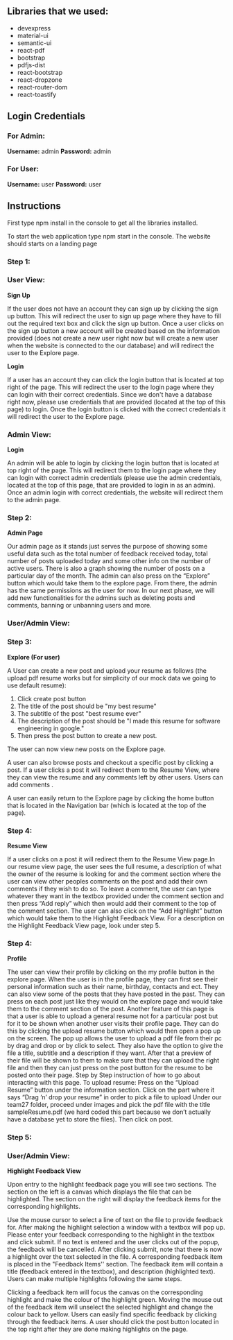 ## Libraries that we used:
- devexpress
- material-ui
- semantic-ui
- react-pdf
- bootstrap
- pdfjs-dist
- react-bootstrap
- react-dropzone
- react-router-dom
- react-toastify


## Login Credentials

### For Admin:
**Username:** admin
**Password:** admin

### For User:
**Username:** user
**Password:** user

## Instructions

First type npm install in the console to get all the libraries installed.

To start the web application type npm start in the console. The website should starts on a landing page

### Step 1:
### User View:
**Sign Up**

If the user does not have an account they can sign up by clicking the sign up button. This will redirect the user to sign up page where they have to fill out the required text box and click the sign up button. Once a user clicks on the sign up button a new account will be created based on the information provided (does not create a new user right now but will create a new user when the website is connected to the our database) and will redirect the user to the Explore page.

**Login**

If a user has an account they can click the login button that is located at top right of the page. This will redirect the user to the login page where they can login with their correct credentials. Since we don't have a database right now, please use credentials that are provided (located at the top of this page) to login. Once the login button is clicked with the correct credentials it will redirect the user to the Explore page.


### Admin View:
**Login**

An admin will be able to login by clicking the login button that is located at top right of the page. This will redirect them to the login page where they can login with correct admin credentials (please use the admin credentials, located at the top of this page,  that are provided to login in as an admin). Once an admin login with correct credentials, the website will redirect them to the admin page.


### Step 2:
**Admin Page**

Our admin page as it stands just serves the purpose of showing some useful data such as the total number of feedback received today, total number of posts uploaded today and some other info on the number of active users. There is also a graph showing the number of posts on a particular day of the month. The admin can also press on the “Explore” button which would take them to the explore page. From there, the admin has the same permissions as the user for now. In our next phase, we will add new functionalities for the admins such as deleting posts and comments, banning or unbanning users and more.

### User/Admin View:

### Step 3:
**Explore (For user)**

A User can create a new post and upload your resume as follows (the upload pdf resume works but for simplicity of our mock data we going to use default resume): 

1. Click create post button
2. The title of the post should be  "my best resume"
3. The subtitle of the post  "best resume ever"
4. The description of the post should be "I made this resume for software engineering in google."
5. Then press the post button to create a new post.

The user can now view new posts on the Explore page.

A user can also browse posts and checkout a specific post by clicking a post. If a user clicks a post it will redirect them to the Resume View, where they can view the resume and any comments left by other users. Users can add comments .

A user can easily return to the Explore page by clicking the home button that is located in the Navigation bar (which is located at the top of the page).

### Step 4:
**Resume View**

If a user clicks on a post it will redirect them to the Resume View page.In our resume view page, the user sees the full resume, a description of what the owner of the resume is looking for and the comment section where the user can view other peoples comments on the post and add their own comments if they wish to do so. To leave a comment, the user can type whatever they want in the textbox provided under the comment section and then press “Add reply” which then would add their comment to the top of the comment section. The user can also click on the “Add Highlight” button which would take them to the Highlight Feedback View. For a description on the Highlight Feedback View page, look under step 5.

### Step 4:
**Profile**

The user can view their profile by clicking on the my profile button in the explore page. When the user is in the profile page, they can first see their personal information such as their name, birthday, contacts and ect. They can also view some of the posts that they have posted in the past. They can press on each post just like they would on the explore page and would take them to the comment section of the post. Another feature of this page is that a user is able to upload a general resume not for a particular post but for it to be shown when another user visits their profile page. They can do this by clicking the upload resume button which would then open a pop up on the screen. The pop up allows the user to upload a pdf file from their pc by drag and drop or by click to select. They also have the option to give the file a title, subtitle and a description if they want. After that a preview of their file will be shown to them to make sure that they can upload the right file and then they can just press on the post button for the resume to be posted onto their page. 
Step by Step instruction of how to go about interacting with this page.
To upload resume:
Press on the “Upload Resume” button under the information section.
Click on the part where it says “Drag ‘n’ drop your resume” in order to pick a file to upload
Under our team27 folder, proceed under images and pick the pdf file with the title sampleResume.pdf (we hard coded  this part because we don’t actually have a database yet to store the files).
Then click on post.


### Step 5:
### User/Admin View:
**Highlight Feedback View**

Upon entry to the highlight feedback page you will see two sections. The section on the left is a canvas which displays the file that can be highlighted. The section on the right will display the feedback items for the corresponding highlights.

Use the mouse cursor to select a line of text on the file to provide feedback for. After making the highlight selection a window with a textbox will pop up. Please enter your feedback corresponding to the highlight in the textbox and click submit. If no text is entered and the user clicks out of the popup, the feedback will be cancelled. After clicking submit, note that there is now a highlight over the text selected in the file. A corresponding feedback item is placed in the "Feedback Items'' section. The feedback item will contain a title (feedback entered in the textbox), and description (highlighted text). Users can make multiple highlights following the same steps.

Clicking a feedback item will focus the canvas on the corresponding highlight and make the colour of the highlight green. Moving the mouse out of the feedback item will unselect the selected highlight and change the colour back to yellow. Users can easily find specific feedback by clicking through the feedback items.
A user should click the post button located in the top right after they are done making highlights on the page.
